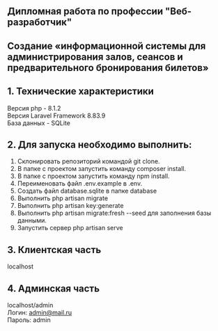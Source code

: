 ## Дипломная работа по профессии "Веб-разработчик"
## Создание «информационной системы для администрирования залов, сеансов и предварительного бронирования билетов»
## 1. Технические характеристики
Версия php - 8.1.2 <br />
Версия Laravel Framework 8.83.9 <br />
База данных - SQLite <br />

## 2. Для запуска необходимо выполнить:
1. Склонировать репозиторий командой git clone.
2. В папке с проектом запустить команду composer install.
3. В папке с проектом запустить команду npm install.
4. Переименовать файл .env.example в .env.
5. Создать файл database.sqlite в папке database
6. Выполнить php artisan migrate
7. Выполнить php artisan key:generate
8. Выполнить php artisan migrate:fresh --seed для заполнения базы данными.
9. Запустить сервер php artisan serve

## 3. Клиентская часть
localhost

## 4. Админская часть
localhost/admin <br />
Логин: admin@mail.ru <br />
Пароль: admin <br />
